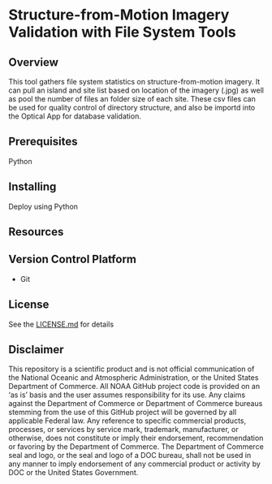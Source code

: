# Structure-from-Motion Imagery Validation with File System Tools

## Overview
This tool gathers file system statistics on structure-from-motion imagery. It can pull an island and site list based on location of the imagery (.jpg) as well as pool the number of files an folder size of each site.
These csv files can be used for quality control of directory structure, and also be importd into the Optical App for database validation.

## Prerequisites
Python

## Installing
Deploy using Python

## Resources

## Version Control Platform
- Git

## License
See the [LICENSE.md](./LICENSE.md) for details

## Disclaimer
This repository is a scientific product and is not official communication of the National Oceanic and Atmospheric Administration, or the United States Department of Commerce. All NOAA GitHub project code is provided on an ‘as is’ basis and the user assumes responsibility for its use. Any claims against the Department of Commerce or Department of Commerce bureaus stemming from the use of this GitHub project will be governed by all applicable Federal law. Any reference to specific commercial products, processes, or services by service mark, trademark, manufacturer, or otherwise, does not constitute or imply their endorsement, recommendation or favoring by the Department of Commerce. The Department of Commerce seal and logo, or the seal and logo of a DOC bureau, shall not be used in any manner to imply endorsement of any commercial product or activity by DOC or the United States Government.
